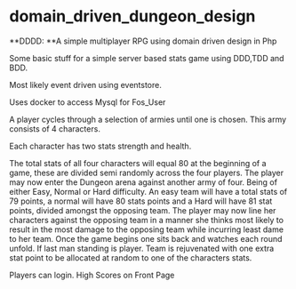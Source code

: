 # domain_driven_dungeon_design
**DDDD: **A simple multiplayer RPG using domain driven design in Php

Some basic stuff for a simple server based stats game using DDD,TDD and BDD.

Most likely event driven using eventstore.

Uses docker to access Mysql for Fos_User

A player cycles through a selection of armies until one is chosen.
This army consists of 4 characters.

Each character has two stats strength and health.

The total stats of all four characters will equal 80 at the beginning of a game, these are divided semi randomly across the four players.
The player may now enter the Dungeon arena against another army of four. Being of either Easy, Normal or Hard difficulty.
An easy team will have a total stats of 79 points, a normal will have 80 stats points and a Hard will have 81 stat points, divided amongst the opposing team.
The player may now line her characters against the opposing team in a manner she thinks most likely to result in the most damage to the opposing team while incurring least dame to her team.
Once the game begins one sits back and watches each round unfold.
If last man standing is player. Team is rejuvenated with one extra stat point to be allocated at random to one of the characters stats.

Players can login.
High Scores on Front Page


